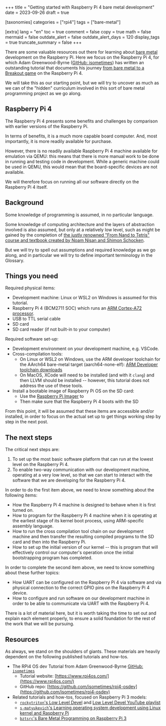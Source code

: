 +++
title = "Getting started with Raspberry Pi 4 bare metal development"
date = 2023-09-26
draft = true

[taxonomies]
categories = ["rpi4"]
tags = ["bare-metal"]

[extra]
lang = "en"
toc = true
comment = false
copy = true
math = false
mermaid = false
outdate_alert = false
outdate_alert_days = 120
display_tags = true
truncate_summary = false
+++

There are some valuable resources out there for learning about
[bare metal](/glossary/bare-metal/) development on the Raspberry Pi. Here we
focus on the Raspberry Pi 4, for which Adam Greenwood-Byrne
([GitHub: isometimes](https://github.com/isometimes)) has written an outstanding
tutorial that documents his journey
[from bare metal to a Breakout game](https://github.com/isometimes/rpi4-osdev)
on the Raspberry Pi 4.

We will take this as our starting point, but we will try to uncover as much as
we can of the "hidden" curriculum involved in this sort of bare metal
programming project as we go along.

<!-- more -->

## Raspberry Pi 4

The Raspberry Pi 4 presents some benefits and challenges by comparison with
earlier versions of the Raspberry Pi.

In terms of benefits, it is a much more capable board computer. And, most
importantly, it is more readily available for purchase.

However, there is no readily available Raspberry Pi 4 machine available for 
emulation via QEMU: this means that there is more manual work to be done in
running and testing code in development. While a generic machine could be
used in QEMU, this would mean that the board-specific devices are not available.

We will therefore focus on running all our software directly on the Raspberry
Pi 4 itself.

## Background

Some knowledge of programming is assumed, in no particular language.

Some knowledge of computing architecture and the layers of abstraction involved
is also assumed, but only at a relatively low level, such as might be gained by
the completion of [the justly renowned "From Nand to Tetris" course and textbook
created by Noam Nisan and Shimon Schocken](/glossary/nand-to-tetris/).

But we will try to spell out assumptions and required knowledge as we go along,
and in particular we will try to define important terminology in the Glossary.

## Things you need

Required physical items:

- Development machine: Linux or WSL2 on Windows is assumed for this tutorial.
- Raspberry Pi 4 (BCM2711 SOC) which runs an [ARM Cortex-A72 processor](/glossary/arm-cortex-a72/).
- USB to TTL serial cable
- SD card
- SD card reader (if not built-in to your computer)

Required software set-up:

- Development environment on your development machine, e.g. VSCode.
- Cross-compilation tools:
  - On Linux or WSL2 on Windows, use the ARM developer toolchain for the AArch64
    bare-metal target (aarch64-none-elf):
    [ARM Developer toolchain downloads](https://developer.arm.com/downloads/-/arm-gnu-toolchain-downloads)
  - On MacOS, XCode will need to be installed (and with it `clang`) and then
    LLVM should be installed -- however, this tutorial does not address the use
    of these tools.
- Install a bootable image of Raspberry Pi OS on the SD card:
  - Use the [Raspberry Pi Imager](https://www.raspberrypi.com/software/) to 
  - Then make sure that the Raspberry Pi 4 boots with the SD 

From this point, it will be assumed that these items are accessible and/or 
installed, in order to focus on the actual set up to get things working step by
step in the next post.

## The next steps

The critical next steps are:

1. To set up the most basic software platform that can run at the lowest level
   on the Raspberry Pi 4.
2. To enable two-way communication with our development machine, operating at 
   a very low level, so that we can start to interact with the software that we
   are developing for the Raspberry Pi 4.

In order to do the first item above, we need to know something about the
following items:

- How the Raspberry Pi 4 machine is designed to behave when it is first turned
  on.
- How to program for the Raspberry Pi 4 machine when it is operating at the
  earliest stage of its kernel boot process, using ARM-specific assembly
  language.
- How to run the cross compilation tool chain on our development machine and
  then transfer the resulting compiled programs to the SD card and then into
  the Raspberry Pi.
- How to set up the initial version of our kernel -- this is program that will
  effectively control our computer's operation once the initial bootstrapping
  program has completed.

In order to complete the second item above, we need to know something about
these further topics:

- How UART can be configured on the Raspberry Pi 4 via software and via physical
  connection to the correct GPIO pins on the Raspberry Pi 4 device.
- How to configure and run software on our development machine in order to be
  able to communicate via UART with the Raspberry Pi 4.

There is a lot of material here, but it is worth taking the time to set out and
explain each element properly, to ensure a solid foundation for the rest of the
work that we will be pursuing.

## Resources

As always, we stand on the shoulders of giants. These materials are heavily
dependent on the following published tutorials and how-tos.

- The RPi4 OS dev Tutorial from Adam Greenwood-Byrne [GitHub: `isometimes`](https://github.com/isometimes)
  - Tutorial website: [https://www.rpi4os.com/](https://www.rpi4os.com/)
  - GitHub repo: [https://github.com/isometimes/rpi4-osdev](https://github.com/isometimes/rpi4-osdev)
- Related tutorials and how-tos, focused on Raspberry Pi 3 models:
  - [`rockytriton`'s Low Level Devel](https://github.com/rockytriton/LLD) and 
    [Low Level Devel YouTube playlist](https://www.youtube.com/playlist?list=PLVxiWMqQvhg9FCteL7I0aohj1_YiUx1x8)
  - [`s-matyukevich`'s Learning operating system development using Linux kernel and Raspberry Pi](https://github.com/s-matyukevich/raspberry-pi-os)
  - [`bztsrc`'s Bare Metal Programming on Raspberry Pi 3](https://github.com/bztsrc/raspi3-tutorial)

